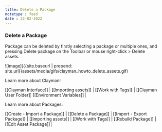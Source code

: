 ```yaml
---
title: Delete a Package
notetype : feed
date : 22-02-2022
---
```

### Delete a Package
Package can be deleted by firstly selecting a package or multiple ones, and pressing Delete package on the Toolbar or mouse right-click > Delete assets.

![image]({{site.baseurl | prepend: site.url}}assets/media/gifs/clayman_howto_delete_assets.gif)



Learn more about Clayman!

[[Clayman Interface]] | 
[[Importing assets]] | 
[[Work with Tags]] | 
[[Clayman User Folder]]
[[Environment Variables]] |


Learn more about Packages:

[[Create - Import a Package]] | 
[[Delete a Package]] | 
[[Import - Export Package]] | 
[[Importing assets]] | 
[[Work with Tags]] | 
[[Rebuild Package]] | 
[[Edit Asset Package]] | 
